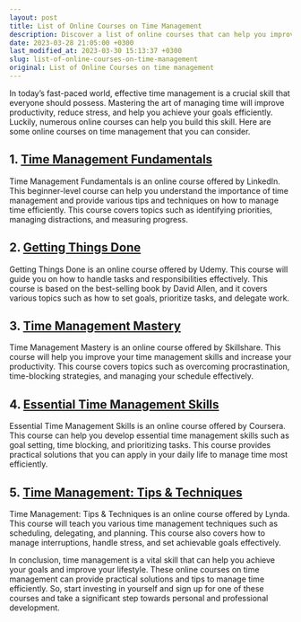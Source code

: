 ```yaml
---
layout: post
title: List of Online Courses on Time Management
description: Discover a list of online courses that can help you improve your time management skills and achieve your goals effectively.
date: 2023-03-28 21:05:00 +0300
last_modified_at: 2023-03-30 15:13:37 +0300
slug: list-of-online-courses-on-time-management
original: List of Online Courses on time management
---
```

In today’s fast-paced world, effective time management is a crucial skill that everyone should possess. Mastering the art of managing time will improve productivity, reduce stress, and help you achieve your goals efficiently. Luckily, numerous online courses can help you build this skill. Here are some online courses on time management that you can consider.

## 1. [Time Management Fundamentals](/personal-development/mastering-time-management-with-linkedin-s-online-course.html)

Time Management Fundamentals is an online course offered by LinkedIn. This beginner-level course can help you understand the importance of time management and provide various tips and techniques on how to manage time efficiently. This course covers topics such as identifying priorities, managing distractions, and measuring progress.

## 2. [Getting Things Done](/personal-development/getting-things-done-by-david-allen-via-udemy-a-comprehensive-review.html)

Getting Things Done is an online course offered by Udemy. This course will guide you on how to handle tasks and responsibilities effectively. This course is based on the best-selling book by David Allen, and it covers various topics such as how to set goals, prioritize tasks, and delegate work.

## 3. [Time Management Mastery](/personal-development/mastering-time-management-with-the-skillshare-course.html)

Time Management Mastery is an online course offered by Skillshare. This course will help you improve your time management skills and increase your productivity. This course covers topics such as overcoming procrastination, time-blocking strategies, and managing your schedule effectively.

## 4. [Essential Time Management Skills](/personal-development/essential-time-management-skills-online-course-by-coursera.html)

Essential Time Management Skills is an online course offered by Coursera. This course can help you develop essential time management skills such as goal setting, time blocking, and prioritizing tasks. This course provides practical solutions that you can apply in your daily life to manage time most efficiently.

## 5. [Time Management: Tips & Techniques](/personal-development/time-management-tips-techniques-online-course-by-lynda.html)

Time Management: Tips & Techniques is an online course offered by Lynda. This course will teach you various time management techniques such as scheduling, delegating, and planning. This course also covers how to manage interruptions, handle stress, and set achievable goals effectively.

In conclusion, time management is a vital skill that can help you achieve your goals and improve your lifestyle. These online courses on time management can provide practical solutions and tips to manage time efficiently. So, start investing in yourself and sign up for one of these courses and take a significant step towards personal and professional development.